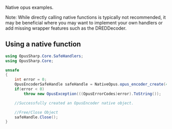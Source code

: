 <!---
Title: NativeOpus
Xref: nativeopus-examples
--->

Native opus examples.

Note: While directly calling native functions is typically not recommended, it may be beneficial where you may want to implement your own handlers or add missing wrapper features such as the DREDDecoder.

## Using a native function

```csharp
using OpusSharp.Core.SafeHandlers;
using OpusSharp.Core;

unsafe
{
	int error = 0;
	OpusEncoderSafeHandle safeHandle = NativeOpus.opus_encoder_create(48000, 2, (int)OpusPredefinedValues.OPUS_APPLICATION_AUDIO, &error);
	if(error < 0)
		throw new OpusException(((OpusErrorCodes)error).ToString());

	//Successfully created an OpusEncoder native object.

	//Free/Close Object
	safeHandle.Close();
}
```